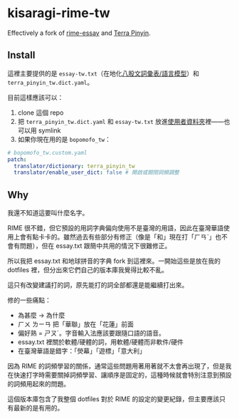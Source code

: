 # kisaragi-rime-tw


Effectively a fork of [rime-essay](https://github.com/rime/rime-essay) and [Terra Pinyin](https://github.com/rime/rime-terra-pinyin).

## Install

這裡主要提供的是 `essay-tw.txt`（在地化[八股文詞彙表/語言模型](https://github.com/rime/rime-essay)）和 `terra_pinyin_tw.dict.yaml`。

目前這樣應該可以：

1. clone 這個 repo
2. 把 `terra_pinyin_tw.dict.yaml` 和 `essay-tw.txt` 放進[使用者資料夾](https://github.com/rime/home/wiki/UserData)裡——也可以用 symlink
3. 如果你現在用的是 `bopomofo_tw`：

```yaml
# bopomofo_tw.custom.yaml
patch:
  translator/dictionary: terra_pinyin_tw
  translator/enable_user_dict: false # 開啟或關閉詞頻調整
```

## Why

我還不知道這要叫什麼名字。

RIME 很不錯，但它預設的用詞字典偏向使用不是臺灣的用語，因此在臺灣華語使用上會有點卡卡的。雖然過去有些部分有修正（像是「和」現在打「ㄏㄢˋ」也不會有問題），但在 essay.txt 跟簡中共用的情況下很難修正。

所以我把 essay.txt 和地球拼音的字典 fork 到這裡來。一開始這些是放在我的 dotfiles 裡，但分出來它們自己的版本庫我覺得比較不亂。

這只有改變建議打的詞，原先能打的詞全部都還是能繼續打出來。

修的一些痛點：

- 為甚麼 -> 為什麼
- ㄏㄨ ㄌㄧㄢ 把「華聯」放在「花蓮」前面
- 偏好熟 = ㄕㄡˊ。字音輸入法應該要跟隨口語的語音。
- essay.txt 裡關於軟體/硬體的詞，用軟體/硬體而非軟件/硬件
- 在臺灣華語是錯字：「熒幕」「遊標」「意大利」

因為 RIME 的詞頻學習的關係，通常這些問題用著用著就不太會再出現了，但是我在快速打字時需要關掉詞頻學習、讓順序是固定的，這種時候就會特別注意到預設的詞頻用起來的問題。

這個版本庫包含了我整個 dotfiles 對於 RIME 的設定的變更紀錄，但主要應該只有最新的是有用的。
